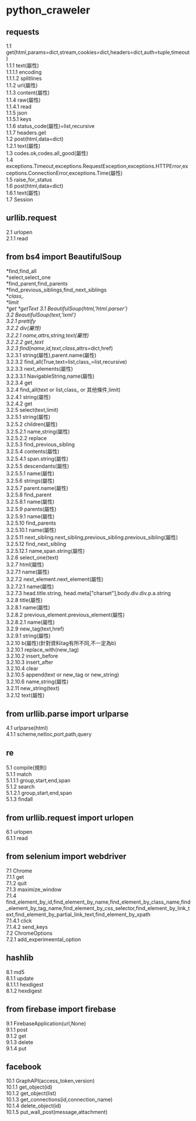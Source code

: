 # python_craweler 
## requests
1.1 get(html,params=dict,stream,cookies=dict,headers=dict,auth=tuple,timeout)  
1.1.1 text(屬性)  
1.1.1.1 encoding  
1.1.1.2 splitlines  
1.1.2 url(屬性)  
1.1.3 content(屬性)  
1.1.4 raw(屬性)  
1.1.4.1 read  
1.1.5 json  
1.1.5.1 keys  
1.1.6 status_code(屬性)=list,recursive  
1.1.7 headers.get  
1.2 post(html,data=dict)  
1.2.1 text(屬性)  
1.3 codes.ok,codes.all_good(屬性)  
1.4 exceptions.Timeout,exceptions.RequestException,exceptions.HTTPError,exceptions.ConnectionError,exceptions.Time(屬性)  
1.5 raise_for_status  
1.6 post(html,data=dict)  
1.6.1 text(屬性)  
1.7 Session  
## urllib.request
2.1 urlopen  
2.1.1 read  
## from bs4 import BeautifulSoup
*find,find_all  
*select,select_one  
*find_parent,find_parents  
*find_previous_siblings,find_next_siblings  
*_class,.  
*limit  
*get
*getText
3.1 BeautifulSoup(html,'html.parser')  
3.2 BeautifulSoup(text,'lxml')  
3.2.1 prettify  
3.2.2 div(屬性)  
3.2.2.1 name,attrs,string,text(屬性)  
3.2.2.2 get_text  
3.2.3 find(name,id,text,class_,attrs=dict,href)  
3.2.3.1 string(屬性),parent.name(屬性)  
3.2.3.2 find_all(True,text=list,class_=list,recursive)  
3.2.3.3 next_elements(屬性)  
3.2.3.3.1 NavigableString,name(屬性)  
3.2.3.4 get  
3.2.4 find_all(text or list,class_ or 其他條件,limit)      
3.2.4.1 string(屬性)  
3.2.4.2 get  
3.2.5 select(text,limit)   
3.2.5.1 string(屬性)  
3.2.5.2 children(屬性)  
3.2.5.2.1 name,string(屬性)  
3.2.5.2.2 replace  
3.2.5.3 find_previous_sibling  
3.2.5.4 contents(屬性)  
3.2.5.4.1 span.string(屬性)  
3.2.5.5 descendants(屬性)   
3.2.5.5.1 name(屬性)  
3.2.5.6 strings(屬性)  
3.2.5.7 parent.name(屬性)  
3.2.5.8 find_parent  
3.2.5.8.1 name(屬性)   
3.2.5.9 parents(屬性)  
3.2.5.9.1 name(屬性)  
3.2.5.10 find_parents  
3.2.5.10.1 name(屬性)  
3.2.5.11 next_sibling.next_sibling,previous_sibling.previous_sibling(屬性)  
3.2.5.12 find_next_sibling  
3.2.5.12.1 name,span.string(屬性)  
3.2.6 select_one(text)   
3.2.7 html(屬性)  
3.2.7.1 name(屬性)  
3.2.7.2 next_element.next_element(屬性)  
3.2.7.2.1 name(屬性)  
3.2.7.3 head.title.string, head.meta\["charset"\],body.div.div.p.a.string  
3.2.8 title(屬性)  
3.2.8.1 name(屬性)  
3.2.8.2 previous_element.previous_element(屬性)  
3.2.8.2.1 name(屬性)  
3.2.9 new_tag(text,href)  
3.2.9.1 string(屬性)  
3.2.10 b(屬性)(針對資料tag有所不同,不一定為b)  
3.2.10.1 replace_with(new_tag)   
3.2.10.2 insert_before  
3.2.10.3 insert_after  
3.2.10.4 clear  
3.2.10.5 append(text or new_tag or new_string)  
3.2.10.6 name,string(屬性)  
3.2.11 new_string(text)  
3.2.12 text(屬性)  
## from urllib.parse import urlparse
4.1 urlparse(html)  
4.1.1 scheme,netloc,port,path,query  
## re  
5.1 compile(規則)  
5.1.1 match  
5.1.1.1 group,start,end,span  
5.1.2 search  
5.1.2.1 group,start,end,span  
5.1.3 findall  
## from urllib.request import urlopen
6.1 urlopen  
6.1.1 read  
## from selenium import webdriver
7.1 Chrome  
7.1.1 get  
7.1.2 quit  
7.1.3 maximize_window  
7.1.4 find_element_by_id,find_element_by_name,find_element_by_class_name,find_element_by_tag_name,find_element_by_css_selector,find_element_by_link_text,find_element_by_partial_link_text,find_element_by_xpath  
7.1.4.1 click  
7.1.4.2 send_keys  
7.2 ChromeOptions  
7.2.1 add_experimeental_option  
## hashlib
8.1 md5  
8.1.1 update  
8.1.1.1 hexdigest  
8.1.2 hexdigest  
## from firebase import firebase
9.1 FirebaseApplication(url,None)  
9.1.1 post  
9.1.2 get  
9.1.3 delete  
9.1.4 put  
## facebook
10.1 GraphAPI(access_token,version)  
10.1.1 get_object(id)  
10.1.2 get_object(list)   
10.1.3 get_connections(id,connection_name)  
10.1.4 delete_object(id)  
10.1.5 put_wall_post(message,attachment)  
